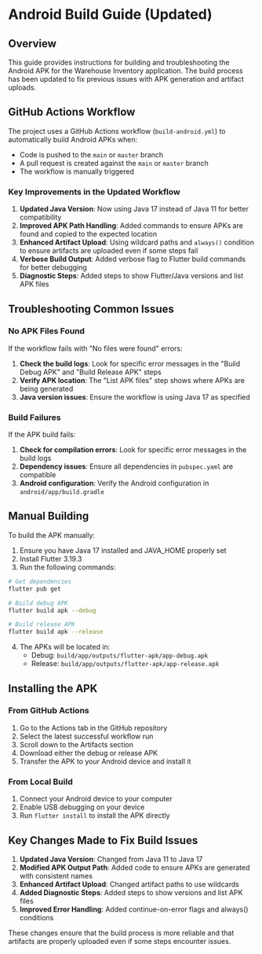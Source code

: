 # Android Build Guide (Updated)

## Overview

This guide provides instructions for building and troubleshooting the Android APK for the Warehouse Inventory application. The build process has been updated to fix previous issues with APK generation and artifact uploads.

## GitHub Actions Workflow

The project uses a GitHub Actions workflow (`build-android.yml`) to automatically build Android APKs when:
- Code is pushed to the `main` or `master` branch
- A pull request is created against the `main` or `master` branch
- The workflow is manually triggered

### Key Improvements in the Updated Workflow

1. **Updated Java Version**: Now using Java 17 instead of Java 11 for better compatibility
2. **Improved APK Path Handling**: Added commands to ensure APKs are found and copied to the expected location
3. **Enhanced Artifact Upload**: Using wildcard paths and `always()` condition to ensure artifacts are uploaded even if some steps fail
4. **Verbose Build Output**: Added verbose flag to Flutter build commands for better debugging
5. **Diagnostic Steps**: Added steps to show Flutter/Java versions and list APK files

## Troubleshooting Common Issues

### No APK Files Found

If the workflow fails with "No files were found" errors:

1. **Check the build logs**: Look for specific error messages in the "Build Debug APK" and "Build Release APK" steps
2. **Verify APK location**: The "List APK files" step shows where APKs are being generated
3. **Java version issues**: Ensure the workflow is using Java 17 as specified

### Build Failures

If the APK build fails:

1. **Check for compilation errors**: Look for specific error messages in the build logs
2. **Dependency issues**: Ensure all dependencies in `pubspec.yaml` are compatible
3. **Android configuration**: Verify the Android configuration in `android/app/build.gradle`

## Manual Building

To build the APK manually:

1. Ensure you have Java 17 installed and JAVA_HOME properly set
2. Install Flutter 3.19.3
3. Run the following commands:

```bash
# Get dependencies
flutter pub get

# Build debug APK
flutter build apk --debug

# Build release APK
flutter build apk --release
```

4. The APKs will be located in:
   - Debug: `build/app/outputs/flutter-apk/app-debug.apk`
   - Release: `build/app/outputs/flutter-apk/app-release.apk`

## Installing the APK

### From GitHub Actions

1. Go to the Actions tab in the GitHub repository
2. Select the latest successful workflow run
3. Scroll down to the Artifacts section
4. Download either the debug or release APK
5. Transfer the APK to your Android device and install it

### From Local Build

1. Connect your Android device to your computer
2. Enable USB debugging on your device
3. Run `flutter install` to install the APK directly

## Key Changes Made to Fix Build Issues

1. **Updated Java Version**: Changed from Java 11 to Java 17
2. **Modified APK Output Path**: Added code to ensure APKs are generated with consistent names
3. **Enhanced Artifact Upload**: Changed artifact paths to use wildcards
4. **Added Diagnostic Steps**: Added steps to show versions and list APK files
5. **Improved Error Handling**: Added continue-on-error flags and always() conditions

These changes ensure that the build process is more reliable and that artifacts are properly uploaded even if some steps encounter issues.